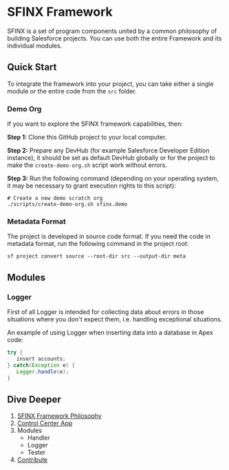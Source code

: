 # SFINX Framework

SFINX is a set of program components united by a common philosophy of building Salesforce projects. 
You can use both the entire Framework and its individual modules.

## Quick Start

To integrate the framework into your project, you can take either a single module or the entire code from the `src`
folder.

### Demo Org

If you want to explore the SFINX framework capabilities, then:

**Step 1:** Clone this GitHub project to your local computer.

**Step 2:** Prepare any DevHub (for example Salesforce Developer Edition instance), it should be set as default DevHub
globally or for the project to make the `create-demo-org.sh` script work without errors.

**Step 3:** Run the following command (depending on your operating system, it may be necessary to grant execution 
rights to this script):

```shell
# Create a new demo scratch org
./scripts/create-demo-org.sh sfinx.demo
```

### Metadata Format

The project is developed in source code format. If you need the code in metadata format, run the following command in the project root:

```shell
sf project convert source --root-dir src --output-dir meta
```

## Modules

### Logger

First of all Logger is intended for collecting data about errors in those situations where you don't expect them, 
i.e. handling exceptional situations.

An example of using Logger when inserting data into a database in Apex code:

```java
try {
   insert accounts;
} catch(Exception e) {
   Logger.handle(e);
}
```



## Dive Deeper

1. [SFINX Framework Philosophy](docs/1-philosophy.md)
2. [Control Center App](docs/2-0-app.md)
3. Modules
    - Handler
    - Logger
    - Tester
4. [Contribute](docs/4-contribute.md)

